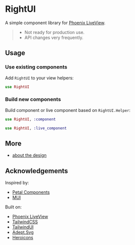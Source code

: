 # RightUI

A simple component library for [Phoenix LiveView](https://github.com/phoenixframework/phoenix_live_view).

> - Not ready for production use.
> - API changes very frequently.

## Usage

### Use existing components

Add `RightUI` to your view helpers:

```elixir
use RightUI
```

### Build new components

Build component or live component based on `RightUI.Helper`:

```elixir
use RightUI, :component
```

```elixir
use RightUI, :live_component
```

## More

- [about the design](./docs/design.md)

## Acknowledgements

Inspired by:

- [Petal Components](https://github.com/petalframework/petal_components)
- [MUI](https://mui.com/)

Built on:

- [Phoenix LiveView](https://github.com/phoenixframework/phoenix_live_view)
- [TailwindCSS](https://tailwindcss.com/)
- [TailwindUI](https://tailwindui.com/)
- [Adept.Svg](https://github.com/adept-bits/adept_svg)
- [Heroicons](https://heroicons.com/)
